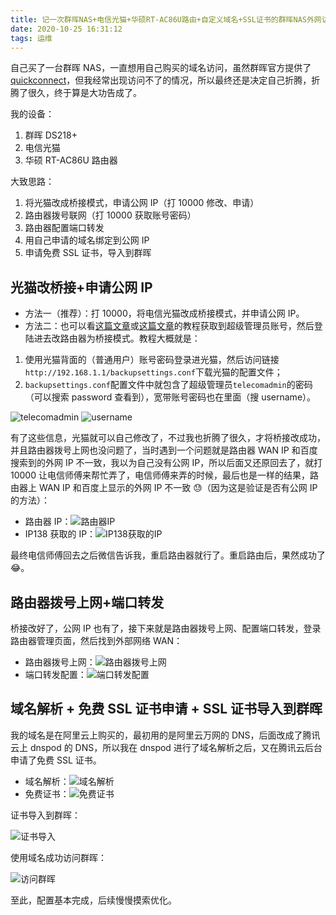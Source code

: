 ```yaml
---
title: 记一次群晖NAS+电信光猫+华硕RT-AC86U路由+自定义域名+SSL证书的群晖NAS外网访问配置过程
date: 2020-10-25 16:31:12
tags: 运维
---
```


自己买了一台群晖 NAS，一直想用自己购买的域名访问，虽然群晖官方提供了[quickconnect](http://www.quickconnect.to/)，但我经常出现访问不了的情况，所以最终还是决定自己折腾，折腾了很久，终于算是大功告成了。

我的设备：

1. 群晖 DS218+
2. 电信光猫
3. 华硕 RT-AC86U 路由器

大致思路：

1. 将光猫改成桥接模式，申请公网 IP（打 10000 修改、申请）
2. 路由器拨号联网（打 10000 获取账号密码）
3. 路由器配置端口转发
4. 用自己申请的域名绑定到公网 IP
5. 申请免费 SSL 证书，导入到群晖

## 光猫改桥接+申请公网 IP

- 方法一（推荐）：打 10000，将电信光猫改成桥接模式，并申请公网 IP。
- 方法二：也可以看[这篇文章](https://post.smzdm.com/p/aoo8klv6/)或[这篇文章](https://www.jianshu.com/p/ee61b0b58854)的教程获取到超级管理员账号，然后登陆进去改路由器为桥接模式。教程大概就是：

1. 使用光猫背面的（普通用户）账号密码登录进光猫，然后访问链接`http://192.168.1.1/backupsettings.conf`下载光猫的配置文件；
2. `backupsettings.conf`配置文件中就包含了超级管理员`telecomadmin`的密码（可以搜索 password 查看到），宽带账号密码也在里面（搜 username）。

![telecomadmin](/uploads/post/telecomadmin.png)
![username](/uploads/post/username.png)

有了这些信息，光猫就可以自己修改了，不过我也折腾了很久，才将桥接改成功，并且路由器拨号上网也没问题了，当时遇到一个问题就是路由器 WAN IP 和百度搜索到的外网 IP 不一致，我以为自己没有公网 IP，所以后面又还原回去了，就打 10000 让电信师傅来帮忙弄了，电信师傅来弄的时候，最后也是一样的结果，路由器上 WAN IP 和百度上显示的外网 IP 不一致 😓（因为这是验证是否有公网 IP 的方法）：

- 路由器 IP：![路由器IP](/uploads/post/WANIP.png)
- IP138 获取的 IP：![IP138获取的IP](/uploads/post/IP138IP.png)

最终电信师傅回去之后微信告诉我，重启路由器就行了。重启路由后，果然成功了 😂。

## 路由器拨号上网+端口转发

桥接改好了，公网 IP 也有了，接下来就是路由器拨号上网、配置端口转发，登录路由器管理页面，然后找到外部网络 WAN：

- 路由器拨号上网：![路由器拨号上网](/uploads/post/router_pppoe.png)
- 端口转发配置：![端口转发配置](/uploads/post/config_transform_port.png)

## 域名解析 + 免费 SSL 证书申请 + SSL 证书导入到群晖

我的域名是在阿里云上购买的，最初用的是阿里云万网的 DNS，后面改成了腾讯云上 dnspod 的 DNS，所以我在 dnspod 进行了域名解析之后，又在腾讯云后台申请了免费 SSL 证书。

- 域名解析：![域名解析](/uploads/post/jiexi.png)
- 免费证书：![免费证书](/uploads/post/ssl.png)

证书导入到群晖：

![证书导入](/uploads/post/upload_ssl.png)

使用域名成功访问群晖：

![访问群晖](/uploads/post/login.png)

至此，配置基本完成，后续慢慢摸索优化。
